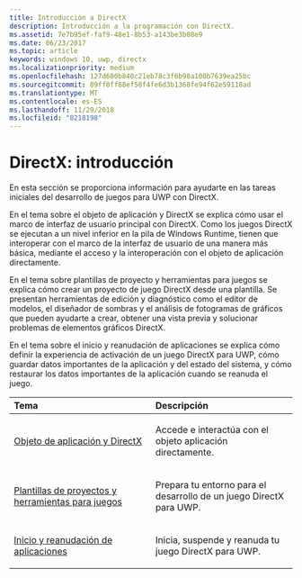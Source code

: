 ```yaml
---
title: Introducción a DirectX
description: Introducción a la programación con DirectX.
ms.assetid: 7e7b95ef-faf9-48e1-8b53-a143be3b08e9
ms.date: 06/23/2017
ms.topic: article
keywords: windows 10, uwp, directx
ms.localizationpriority: medium
ms.openlocfilehash: 127d600b840c21eb78c3f6b98a100b7639ea25bc
ms.sourcegitcommit: 89ff8ff88ef58f4fe6d3b1368fe94f62e59118ad
ms.translationtype: MT
ms.contentlocale: es-ES
ms.lasthandoff: 11/29/2018
ms.locfileid: "8218198"
---
```

# <a name="directx-getting-started"></a>DirectX: introducción

En esta sección se proporciona información para ayudarte en las tareas iniciales del desarrollo de juegos para UWP con DirectX. 

En el tema sobre el objeto de aplicación y DirectX se explica cómo usar el marco de interfaz de usuario principal con DirectX. Como los juegos DirectX se ejecutan a un nivel inferior en la pila de Windows Runtime, tienen que interoperar con el marco de la interfaz de usuario de una manera más básica, mediante el acceso y la interoperación con el objeto de aplicación directamente.

En el tema sobre plantillas de proyecto y herramientas para juegos se explica cómo crear un proyecto de juego DirectX desde una plantilla. Se presentan herramientas de edición y diagnóstico como el editor de modelos, el diseñador de sombras y el análisis de fotogramas de gráficos que pueden ayudarte a crear, obtener una vista previa y solucionar problemas de elementos gráficos DirectX.

En el tema sobre el inicio y reanudación de aplicaciones se explica cómo definir la experiencia de activación de un juego DirectX para UWP, cómo guardar datos importantes de la aplicación y del estado del sistema, y cómo restaurar los datos importantes de la aplicación cuando se reanuda el juego.

<table>
<colgroup>
<col width="50%" />
<col width="50%" />
</colgroup>
<thead>
<tr class="header">
<th align="left">Tema</th>
<th align="left">Descripción</th>
</tr>
</thead>
<tbody>
<tr class="odd">
<td align="left"><p><a href="about-the-uwp-user-interface-and-directx.md">Objeto de aplicación y DirectX</a></p></td>
<td align="left"><p>Accede e interactúa con el objeto aplicación directamente.</p></td>
</tr>
<tr class="even">
<td align="left"><p><a href="prepare-your-dev-environment-for-windows-store-directx-game-development.md">Plantillas de proyectos y herramientas para juegos</a></p></td>
<td align="left"><p>Prepara tu entorno para el desarrollo de un juego DirectX para UWP.</p></td>
</tr>
<tr class="odd">
<td align="left"><p><a href="launching-and-resuming-apps-directx-and-cpp.md">Inicio y reanudación de aplicaciones</a></p></td>
<td align="left"><p>Inicia, suspende y reanuda tu juego DirectX para UWP.</p></td>
</tr>
</tbody>
</table>